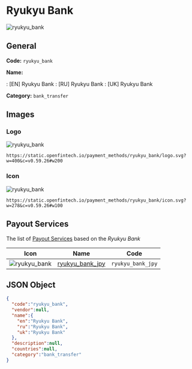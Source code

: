 
# Ryukyu Bank 
![ryukyu_bank](https://static.openfintech.io/payment_methods/ryukyu_bank/logo.svg?w=400&c=v0.59.26#w200)  

## General 
**Code:** `ryukyu_bank` 
 
**Name:** 
 
:	[EN] Ryukyu Bank 
:	[RU] Ryukyu Bank 
:	[UK] Ryukyu Bank 
 
**Category:** `bank_transfer` 
 

## Images 

### Logo 
![ryukyu_bank](https://static.openfintech.io/payment_methods/ryukyu_bank/logo.svg?w=400&c=v0.59.26#w200)  

```
https://static.openfintech.io/payment_methods/ryukyu_bank/logo.svg?w=400&c=v0.59.26#w200
```  

### Icon 
![ryukyu_bank](https://static.openfintech.io/payment_methods/ryukyu_bank/icon.svg?w=278&c=v0.59.26#w100)  

```
https://static.openfintech.io/payment_methods/ryukyu_bank/icon.svg?w=278&c=v0.59.26#w100
```  

## Payout Services 
 
The list of [Payout Services](/payout-services/) based on the _Ryukyu Bank_ 

|Icon|Name|Code| 
|:---:|:---:|:---:| 
|![ryukyu_bank](https://static.openfintech.io/payout_methods/ryukyu_bank/icon.svg?w=278&c=v0.59.26#w40) |[ryukyu_bank_jpy](/payout-services/ryukyu_bank_jpy/)|`ryukyu_bank_jpy`| 
 

## JSON Object 

```json
{
  "code":"ryukyu_bank",
  "vendor":null,
  "name":{
    "en":"Ryukyu Bank",
    "ru":"Ryukyu Bank",
    "uk":"Ryukyu Bank"
  },
  "description":null,
  "countries":null,
  "category":"bank_transfer"
}
```  
